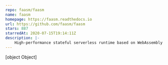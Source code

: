 ```yaml
---
repo: faasm/faasm
name: faasm
homepage: https://faasm.readthedocs.io
url: https://github.com/faasm/faasm
stars: 887
starredAt: 2020-07-15T19:14:11Z
description: |-
    High-performance stateful serverless runtime based on WebAssembly
---
```


[object Object]
